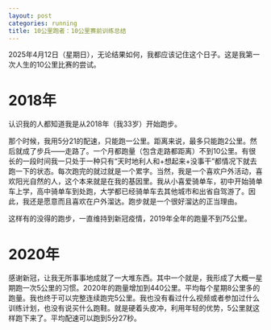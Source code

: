 ```yaml
---
layout: post
categories: running
title: 10公里跑者：10公里赛前训练总结
---
```


2025年4月12日（星期日），无论结果如何，我都应该记住这个日子。这是我第一次人生的10公里比赛的尝试。

# 2018年
认识我的人都知道我是从2018年（我33岁）开始跑步。

那个时候，我用5分21的配速，只能跑一公里。距离来说，最多只能跑2公里。然后就成了步兵——走路了。一个月都跑量（包含走路都距离）不到10公里。有很长的一段时间我一只处于一种只有“天时地利人和+想起来+没事干”都情况下就去跑一下的状态。每次跑完的就过就是一个累字。当然，我是一个喜欢户外活动，喜欢阳光自然的人，这个本来就是在我的基因里。我从小喜爱骑单车，初中开始骑单车上学，高中骑单车到处跑，大学都已经骑单车去其他城市和出省自驾游了。因此，我还是愿意而且喜欢在户外溜达。跑步就是一个很好溜达的正当理由。

这样有的没得的跑步，一直维持到新冠疫情，2019年全年的跑量不到75公里。

# 2020年

感谢新冠，让我无所事事地成就了一大堆东西。其中一个就是，我形成了大概一星期跑一次5公里的习惯。2020年的跑量增加到440公里。平均每个星期8公里多的跑量。我也终于可以完整连续跑完5公里。我也没有看过什么视频或者参加过什么训练计划，也没有说买什么跑鞋。就是硬着头皮冲，利用年轻的优势，5公里就这样跑下来了。平均配速可以跑到5分27秒。


<!--stackedit_data:
eyJoaXN0b3J5IjpbLTMxNjU5NTcxM119
-->
